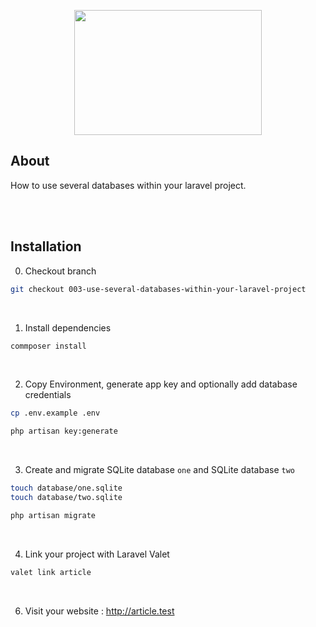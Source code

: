 <p align="center"><img src="https://raw.githubusercontent.com/capsulescodes/articles/main/capsules-articles-image.svg" width="300px" height="200px" /></p>


## About

How to use several databases within your laravel project.

<br>
<br>

## Installation

0. Checkout branch

```bash
git checkout 003-use-several-databases-within-your-laravel-project
```

<br>

1. Install dependencies

```bash
commposer install
```

<br>

2. Copy Environment, generate app key and optionally add database credentials
```bash
cp .env.example .env

php artisan key:generate
```

<br>

3. Create and migrate SQLite database `one` and SQLite database `two`
```bash
touch database/one.sqlite
touch database/two.sqlite

php artisan migrate
```

<br>

4. Link your project with Laravel Valet

```bash
valet link article
```

<br>

6. Visit your website : http://article.test
